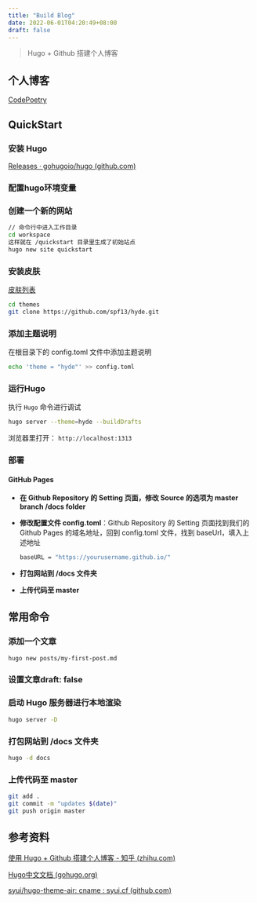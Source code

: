 ```yaml
---
title: "Build Blog"
date: 2022-06-01T04:20:49+08:00
draft: false
---
```


>  Hugo + Github 搭建个人博客

## 个人博客

[CodePoetry](https://michuan.github.io/)

## QuickStart

### 安装 Hugo

[Releases · gohugoio/hugo (github.com)](https://github.com/gohugoio/hugo/releases)

### 配置hugo环境变量

### 创建一个新的网站

```bash
// 命令行中进入工作目录
cd workspace
这样就在 /quickstart 目录里生成了初始站点
hugo new site quickstart
```

### 安装皮肤

[皮肤列表](https://www.gohugo.org/theme/)

```bash
cd themes
git clone https://github.com/spf13/hyde.git
```

###  添加主题说明

在根目录下的 config.toml 文件中添加主题说明

```bash
echo 'theme = "hyde"' >> config.toml
```

### 运行Hugo

执行 `Hugo` 命令进行调试

```bash
hugo server --theme=hyde --buildDrafts
```

浏览器里打开： `http://localhost:1313`

### 部署

#### GitHub Pages

- **在 Github Repository 的 Setting 页面，修改 Source 的选项为 master branch /docs folder**

- **修改配置文件 config.toml**：Github Repository 的 Setting 页面找到我们的 Github Pages 的域名地址，回到 config.toml 文件，找到 baseUrl，填入上述地址

  ```bash
  baseURL = "https://yourusername.github.io/"
  ```

- **打包网站到 /docs 文件夹**
- **上传代码至 master**

## 常用命令

### 添加一个文章

```bash
hugo new posts/my-first-post.md
```

### 设置文章draft: false

### 启动 Hugo 服务器进行本地渲染

```bash
hugo server -D
```

### 打包网站到 /docs 文件夹

```bash
hugo -d docs
```

### 上传代码至 master

```bash
git add .
git commit -m "updates $(date)"
git push origin master
```

## 参考资料

[使用 Hugo + Github 搭建个人博客 - 知乎 (zhihu.com)](https://zhuanlan.zhihu.com/p/105021100)

[Hugo中文文档 (gohugo.org)](https://www.gohugo.org/)

[syui/hugo-theme-air: cname : syui.cf (github.com)](https://github.com/syui/hugo-theme-air)
